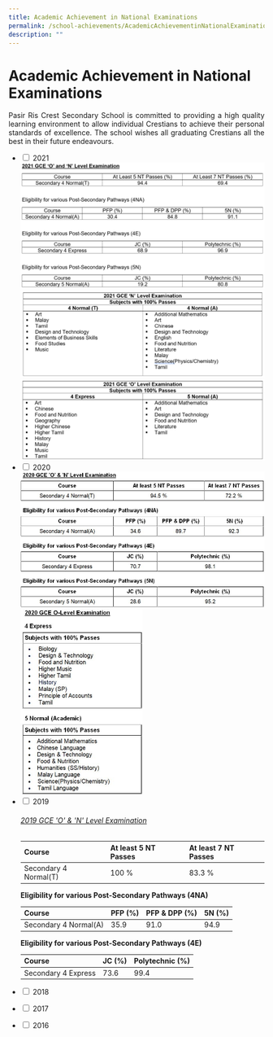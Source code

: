 ```yaml
---
title: Academic Achievement in National Examinations
permalink: /school-achievements/AcademicAchievementinNationalExaminations/
description: ""
---
```

<h1>Academic Achievement in National Examinations</h1>
<p align="justify">Pasir Ris Crest Secondary School is committed to providing a high quality learning environment to allow individual Crestians to achieve their personal standards of excellence. The school wishes all graduating Crestians all the best in their future endeavours.</p>

<ul class="jekyllcodex_accordion">

<li>
<input type="checkbox" id="accordion1">
<label for="accordion1">2021</label>
<div>
<img src="/images/2021 O  N Achievements.png" />
<img src="/images/2021 N level 100 pass.png" />
<img src="/images/2021 O level 100 pass.png" />
</div>
</li>

<li>
<input type="checkbox" id="accordion2">
<label for="accordion2">2020</label>
<div>
<img src="/images/2020-O-N-Results.jpeg" />
<img src="/images/2020 O-Results.jpeg" style="width:50%">
</div>
	</li>

<li>
<input type="checkbox" id="accordion3">
<label for="accordion3">2019</label>
<div>
	<h6><u>2019 GCE 'O' & 'N' Level Examination</u></h6>
    <table class="tg">
    <thead>
      <tr>
        <th class="tg-38i8">Course</th>
        <th class="tg-38i8">At least 5 NT Passes</th>
        <th class="tg-38i8">At least 7 NT Passes</th>
      </tr>
    </thead>
    <tbody>
      <tr>
        <td class="tg-aioz">Secondary 4 Normal(T)</td>
        <td class="tg-aioz">100 %</td>
        <td class="tg-aioz">83.3 %</td>
      </tr>
    </tbody>
    </table>
	<strong>Eligibility for various Post-Secondary Pathways (4NA)</strong>
<table class="tg">
<thead>
  <tr>
    <th class="tg-38i8">Course</th>
    <th class="tg-38i8">PFP (%)</th>
    <th class="tg-38i8">PFP &amp; DPP (%)</th>
    <th class="tg-7v0h"> 5N (%)</th>
  </tr>
</thead>
<tbody>
  <tr>
    <td class="tg-aioz">Secondary 4 Normal(A)</td>
    <td class="tg-aioz">35.9</td>
    <td class="tg-aioz">91.0</td>
    <td class="tg-aioz">94.9</td>
  </tr>
</tbody>
</table>
		<strong>Eligibility for various Post-Secondary Pathways (4E)</strong>
	   <table class="tg">
    <thead>
      <tr>
        <th class="tg-38i8">Course</th>
        <th class="tg-38i8">JC (%)</th>
        <th class="tg-38i8">Polytechnic (%)</th>
      </tr>
    </thead>
    <tbody>
      <tr>
        <td class="tg-aioz">Secondary 4 Express</td>
        <td class="tg-aioz">73.6</td>
        <td class="tg-aioz">99.4</td>
      </tr>
    </tbody>
    </table>
	
</div>
	</li>
	
<li>
<input type="checkbox" id="accordion4">
<label for="accordion4">2018</label>
<div>
<p></p>
</div>
	</li>
	
<li>
<input type="checkbox" id="accordion5">
<label for="accordion5">2017</label>
<div>
<p></p>
</div>
	</li>
	
<li>
<input type="checkbox" id="accordion6">
<label for="accordion6">2016</label>
<div>
<p></p>
</div>
	</li>
</ul>